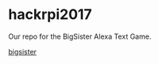 # hackrpi2017
Our repo for the BigSister Alexa Text Game.

[bigsister](http://www.bigsisteriswatching.com)

